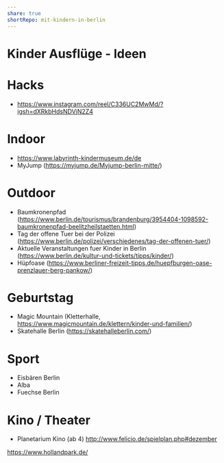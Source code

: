 ```yaml
---
share: true
shortRepo: mit-kindern-in-berlin
---
```

# Kinder Ausflüge - Ideen

# Hacks
- https://www.instagram.com/reel/C336UC2MwMd/?igsh=dXRkbHdsNDVjN2Z4

# Indoor
- https://www.labyrinth-kindermuseum.de/de
- MyJump (https://myjump.de/Myjump-berlin-mitte/)

# Outdoor
- Baumkronenpfad (https://www.berlin.de/tourismus/brandenburg/3954404-1098592-baumkronenpfad-beelitzheilstaetten.html)
- Tag der offene Tuer bei der Polizei (https://www.berlin.de/polizei/verschiedenes/tag-der-offenen-tuer/)
- Aktuelle Veranstaltungen fuer Kinder in Berlin (https://www.berlin.de/kultur-und-tickets/tipps/kinder/)
- Hüpfoase (https://www.berliner-freizeit-tipps.de/huepfburgen-oase-prenzlauer-berg-pankow/)

# Geburtstag
- Magic Mountain (Kletterhalle, https://www.magicmountain.de/klettern/kinder-und-familien/)
- Skatehalle Berlin (https://skatehalleberlin.com/)

# Sport
- Eisbären Berlin
- Alba
- Fuechse Berlin

# Kino / Theater
- Planetarium Kino (ab 4)
  http://www.felicio.de/spielplan.php#dezember


https://www.hollandpark.de/
